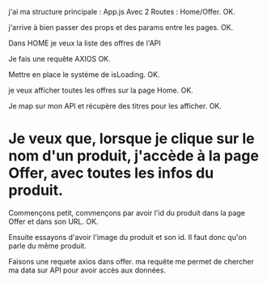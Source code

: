 j'ai ma structure principale : App.js
Avec 2 Routes : Home/Offer.
OK.

j'arrive à bien passer des props et des params entre les pages.
OK.

Dans HOME
je veux la liste des offres de l'API

Je fais une requête AXIOS
OK.

Mettre en place le système de isLoading.
OK.

je veux afficher toutes les offres sur la page Home.
OK.

Je map sur mon API et récupère des titres pour les afficher.
OK.

# Je veux que, lorsque je clique sur le nom d'un produit, j'accède à la page Offer, avec toutes les infos du produit.

Commençons petit, commençons par avoir l'id du produit dans la page Offer et dans son URL.
OK.

Ensuite essayons d'avoir l'image du produit et son id.
Il faut donc qu'on parle du même produit.

Faisons une requete axios dans offer.
ma requête me permet de chercher ma data sur API pour avoir accès aux données.
